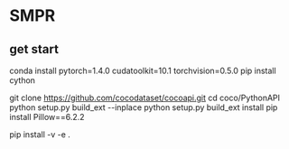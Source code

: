 # SMPR

## get start

conda install pytorch=1.4.0 cudatoolkit=10.1 torchvision=0.5.0
pip install cython

git clone https://github.com/cocodataset/cocoapi.git
cd coco/PythonAPI
python setup.py build_ext --inplace
python setup.py build_ext install
pip install Pillow==6.2.2

pip install -v -e .
